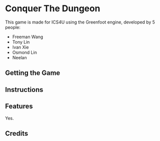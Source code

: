 # Conquer The Dungeon
This game is made for ICS4U using the Greenfoot engine, developed by 5 people:
- Freeman Wang
- Tony Lin
- Ivan Xie
- Osmond Lin
- Neelan

## Getting the Game


## Instructions


## Features
Yes.

## Credits
